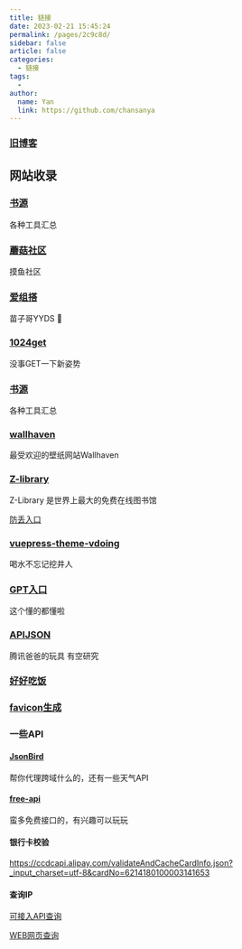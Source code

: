 ```yaml
---
title: 链接
date: 2023-02-21 15:45:24
permalink: /pages/2c9c8d/
sidebar: false
article: false
categories:
  - 链接
tags:
  - 
author: 
  name: Yan
  link: https://github.com/chansanya
---
```



### [旧博客](https://lovefile.cn/)


## 网站收录

### [书源](https://bookyuan.cn/)
各种工具汇总

### [蘑菇社区](https://www.moguit.cn/)
摸鱼社区

### [爱组搭 ](http://aizuda.com/)
苗子哥YYDS :rocket:

### [1024get](https://1024get.com/)
没事GET一下新姿势

### [书源](https://bookyuan.cn/)
各种工具汇总

### [wallhaven](https://wallhaven.cc/)
最受欢迎的壁纸网站Wallhaven


### [Z-library](https://zh.singlelogin.me/?logoutAll)
Z-Library 是世界上最大的免费在线图书馆

[防丢入口](https://find.looks.wang/)

### [vuepress-theme-vdoing](https://github.com/xugaoyi/vuepress-theme-vdoing)
喝水不忘记挖井人

### [GPT入口](https://chat.openai.com/)
这个懂的都懂啦



### [APIJSON](https://github.com/Tencent/APIJSON)
腾讯爸爸的玩具 有空研究

### [好好吃饭](https://github.com/Anduin2017/HowToCook)

### [favicon生成](https://www.logosc.cn/logo/favicon)


### 一些API
#### [JsonBird](https://bird.ioliu.cn/#interface)
帮你代理跨域什么的，还有一些天气API

#### [free-api](https://www.free-api.com/?page=33)
蛮多免费接口的，有兴趣可以玩玩

#### 银行卡校验
https://ccdcapi.alipay.com/validateAndCacheCardInfo.json?_input_charset=utf-8&cardNo=6214180100003141653

#### 查询IP
[可接入API查询](http://myip.ipip.net/)

[WEB网页查询](http://ip111.cn/)